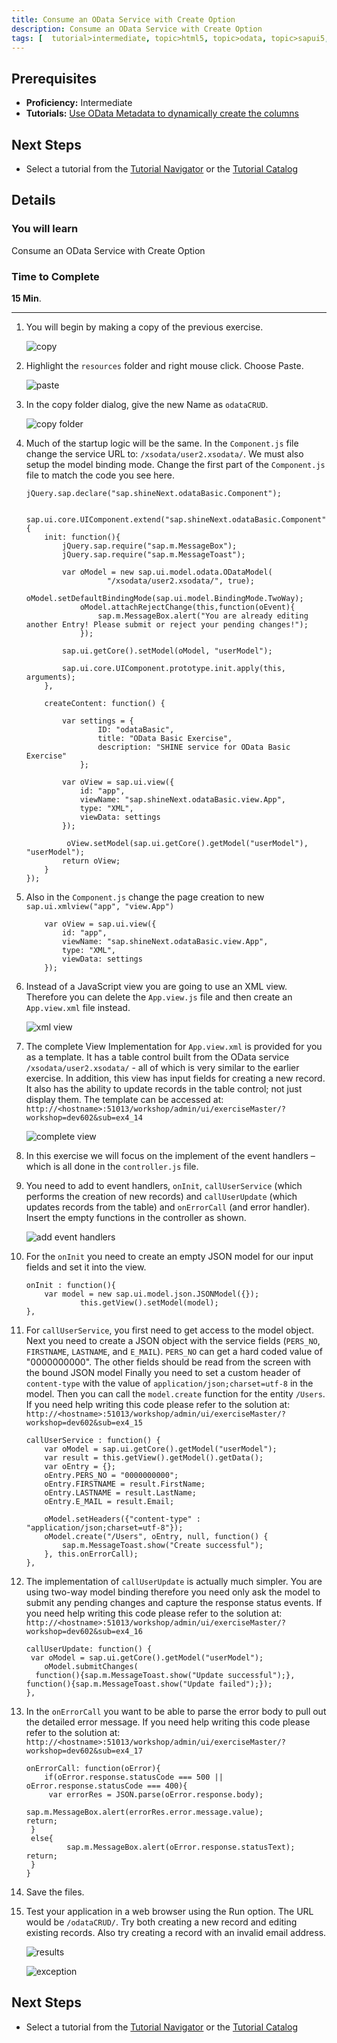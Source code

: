 ```yaml
---
title: Consume an OData Service with Create Option
description: Consume an OData Service with Create Option
tags: [  tutorial>intermediate, topic>html5, topic>odata, topic>sapui5, products>sap-hana, products>sap-hana\,-express-edition ]
---
```

## Prerequisites  
 - **Proficiency:** Intermediate
 - **Tutorials:** [Use OData Metadata to dynamically create the columns](http://www.sap.com/developer/tutorials/xsa-sapui5-metadata.html)

## Next Steps
 - Select a tutorial from the [Tutorial Navigator](http://www.sap.com/developer/tutorial-navigator.html) or the [Tutorial Catalog](http://www.sap.com/developer/tutorials.html)

## Details
### You will learn  
Consume an OData Service with Create Option

### Time to Complete
**15 Min**.

---

1. You will begin by making a copy of the previous exercise.

	![copy](1.png)

2. Highlight the `resources` folder and right mouse click. Choose Paste.

	![paste](2.png)

3. In the copy folder dialog, give the new Name as `odataCRUD`.

	![copy folder](3.png)

4. Much of the startup logic will be the same. In the `Component.js` file change the service URL to: `/xsodata/user2.xsodata/`. We must also setup the model binding mode. Change the first part of the `Component.js` file to match the code you see here.

	```
	jQuery.sap.declare("sap.shineNext.odataBasic.Component");


	sap.ui.core.UIComponent.extend("sap.shineNext.odataBasic.Component", {
		init: function(){
			jQuery.sap.require("sap.m.MessageBox");
			jQuery.sap.require("sap.m.MessageToast");		
			
		    var oModel = new sap.ui.model.odata.ODataModel(
			          "/xsodata/user2.xsodata/", true);
		  	    oModel.setDefaultBindingMode(sap.ui.model.BindingMode.TwoWay);
		  		oModel.attachRejectChange(this,function(oEvent){
		  		    sap.m.MessageBox.alert("You are already editing another Entry! Please submit or reject your pending changes!");
				});
		  		
		    sap.ui.getCore().setModel(oModel, "userModel");  
		          
			sap.ui.core.UIComponent.prototype.init.apply(this, arguments);
		},
		
		createContent: function() {
	
			var settings = {
					ID: "odataBasic",
					title: "OData Basic Exercise",
					description: "SHINE service for OData Basic Exercise"
				};
			
			var oView = sap.ui.view({
				id: "app",
				viewName: "sap.shineNext.odataBasic.view.App",
				type: "XML",
				viewData: settings
			});
			
			 oView.setModel(sap.ui.getCore().getModel("userModel"), "userModel");   
			return oView;
		}
	});
	```

5. Also in the `Component.js` change the page creation to new `sap.ui.xmlview("app", "view.App")`

	```
		var oView = sap.ui.view({
			id: "app",
			viewName: "sap.shineNext.odataBasic.view.App",
			type: "XML",
			viewData: settings
		});
	```
	
6. Instead of a JavaScript view you are going to use an XML view. Therefore you can delete the `App.view.js` file and then create an `App.view.xml` file instead.

	![xml view](6.png)

7. The complete View Implementation for `App.view.xml` is provided for you as a template.  It has a table control built from the OData service  `/xsodata/user2.xsodata/` - all of which is very similar to the earlier exercise. In addition, this view has input fields for creating a new record. It also has the ability to update records in the table control; not just display them. The template can be accessed at: `http://<hostname>:51013/workshop/admin/ui/exerciseMaster/?workshop=dev602&sub=ex4_14`

	![complete view](7.png)

8. In this exercise we will focus on the implement of the event handlers – which is all done in the `controller.js` file.
9. You need to add to event handlers, `onInit`, `callUserService` (which performs the creation of new records) and `callUserUpdate` (which updates records from the table) and `onErrorCall` (and error handler). Insert the empty functions in the controller as shown.

	![add event handlers](9.png)

10. For the `onInit` you need to create an empty JSON model for our input fields and set it into the view.

	```
	onInit : function(){
		var model = new sap.ui.model.json.JSONModel({});
                this.getView().setModel(model);
 	},
	```
	
11. For `callUserService`, you first need to get access to the model object. Next you need to create a JSON object with the service fields (`PERS_NO`, `FIRSTNAME`, `LASTNAME`, and `E_MAIL`). `PERS_NO` can get a hard coded value of "0000000000".  The other fields should be read from the screen with the bound JSON model Finally you need to set a custom header of `content-type` with the value of `application/json;charset=utf-8` in the model. Then you can call the `model.create` function for the entity `/Users`. If you need help writing this code please refer to the solution at: `http://<hostname>:51013/workshop/admin/ui/exerciseMaster/?workshop=dev602&sub=ex4_15`

	```
	callUserService : function() {
		var oModel = sap.ui.getCore().getModel("userModel");
		var result = this.getView().getModel().getData();
		var oEntry = {};
		oEntry.PERS_NO = "0000000000";
		oEntry.FIRSTNAME = result.FirstName;
		oEntry.LASTNAME = result.LastName;
		oEntry.E_MAIL = result.Email;
	
		oModel.setHeaders({"content-type" : "application/json;charset=utf-8"});
		oModel.create("/Users", oEntry, null, function() {
		    sap.m.MessageToast.show("Create successful");
		}, this.onErrorCall);
	},
	```
	
12. The implementation of `callUserUpdate` is actually much simpler. You are using two-way model binding therefore you need only ask the model to submit any pending changes and capture the response status events. If you need help writing this code please refer to the solution at: `http://<hostname>:51013/workshop/admin/ui/exerciseMaster/?workshop=dev602&sub=ex4_16`

	```
	callUserUpdate: function() {
	 var oModel = sap.ui.getCore().getModel("userModel");
		oModel.submitChanges(
	  function(){sap.m.MessageToast.show("Update successful");},
	function(){sap.m.MessageToast.show("Update failed");});
	},
	```

13. In the `onErrorCall` you want to be able to parse the error body to pull out the detailed error message. If you need help writing this code please refer to the solution at: `http://<hostname>:51013/workshop/admin/ui/exerciseMaster/?workshop=dev602&sub=ex4_17`

	```
	onErrorCall: function(oError){
	    if(oError.response.statusCode === 500 || oError.response.statusCode === 400){
	     var errorRes = JSON.parse(oError.response.body);
                        sap.m.MessageBox.alert(errorRes.error.message.value);
	return;	
 	 }
  	 else{
	         sap.m.MessageBox.alert(oError.response.statusText); 
	return;	
 	 }
	}
	```
	
14. Save the files.
15. Test your application in a web browser using the Run option. The URL would be `/odataCRUD/`. Try both creating a new record and editing existing records. Also try creating a record with an invalid email address.

	![results](15.png)
	
	![exception](15a.png)



## Next Steps
 - Select a tutorial from the [Tutorial Navigator](http://www.sap.com/developer/tutorial-navigator.html) or the [Tutorial Catalog](http://www.sap.com/developer/tutorials.html)

